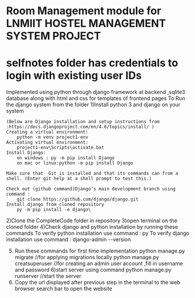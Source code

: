 # Room Management module for LNMIIT HOSTEL MANAGEMENT SYSTEM PROJECT
# selfnotes folder has credentials to login with existing user IDs
Implemented using python through django framework at backend ,sqlite3 database along with html and css for templates of frontend pages
To Run the django system from the folder 
1)Install python 3 and django on your system

    (Below are Django installation and setup instructions from :https://docs.djangoproject.com/en/4.0/topics/install/ )
    Creating a virtual environment:
        python -m venv project1-env
    Activating virtual environment:
        project1-env\Scripts\activate.bat
    Install Django:
        on windows : py -m pip install Django
        on mac or linux:python -m pip install Django

    Make sure that  Git is installed and that its commands can from a shell. (Enter git help at a shell prompt to test this.)

    Check out (github command)Django’s main development branch using command :
        git clone https://github.com/django/django.git
    Install django from cloned repository
        py -m pip install -e django\
        

2)Clone the CompleteCode folder in repository
3)open terminal on the cloned folder
4)Check django and python installation by running these commands
    To verify python installation use command : py
    To verify django installation use command : django-admin --version

5) Run these commands for first time implementation
    python manage.py migrate    //for applying migrations locally
    python manage.py creatsuperuser //for creating an admin user account ,fill in username and password 
6)start server using command
    python manage.py runserver      //start the server 
7) Copy the url displayed after previous step in the terminal to the web browser search bar to open the website


